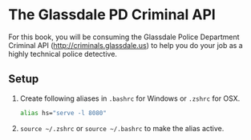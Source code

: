 # The Glassdale PD Criminal API

For this book, you will be consuming the Glassdale Police Department Criminal API (http://criminals.glassdale.us) to help you do your job as a highly technical police detective.

## Setup

1. Create following aliases in `.bashrc` for Windows or `.zshrc` for OSX.
    ```sh
    alias hs="serve -l 8080"
    ```
1. `source ~/.zshrc` or `source ~/.bashrc` to make the alias active.